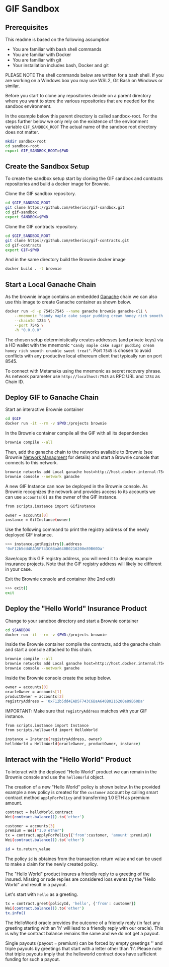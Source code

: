 # GIF Sandbox

## Prerequisites

This readme is based on the following assumption 
* You are familiar with bash shell commands
* You are familiar with Docker 
* You are familiar with git
* Your installation includes bash, Docker and git

PLEASE NOTE The shell commands below are written for a bash shell.
If you are working on a Windows box you may use WSL2, Git Bash on Windows or similar. 

Before you start to clone any repositories decide on a parent directory where you want to store the various repositories that are needed for the sandbox environment.

In the example below this parent directory is called sandbox-root. 
For the steps further below we only rely on the existence of the environment variable `GIF_SANDBOX_ROOT`
The actual name of the sandbox root directory does not matter.

```bash
mkdir sandbox-root
cd sandbox-root
export GIF_SANDBOX_ROOT=$PWD
```

## Create the Sandbox Setup

To create the sandbox setup start by cloning the GIF sandbox and contracts repositories and build a docker image for Brownie.

Clone the GIF sandbox repository.

```bash
cd $GIF_SANDBOX_ROOT
git clone https://github.com/etherisc/gif-sandbox.git
cd gif-sandbox
export SANDBOX=$PWD
```

Clone the GIF contracts repository.

```bash
cd $GIF_SANDBOX_ROOT
git clone https://github.com/etherisc/gif-contracts.git
cd gif-contracts
export GIF=$PWD
```

And in the same directory build the Brownie docker image

```bash
docker build . -t brownie
```

<!-- ### Clone the GIF Monitor Repository

```bash
cd $GIF_SANDBOX_ROOT
git clone https://github.com/etherisc/gif-monitor.git
cd gif-monitor
export GIF_MONITOR=$PWD
``` -->

<!-- And the following commands to build the GIF monitor

```bash
cd $GIF_MONITOR
cp $GIF_SANDBOX/docker/.env.development ./.env
cp $GIF_SANDBOX/docker/images/meteor/Dockerfile .
docker build . -t gif-monitor
``` -->


## Start a Local Ganache Chain

As the brownie image contains an embedded [Ganache](https://trufflesuite.com/ganache/index.html) chain we can also use this image to create Ganache container as shown below.

```bash
docker run -d -p 7545:7545 --name ganache brownie ganache-cli \
    --mnemonic "candy maple cake sugar pudding cream honey rich smooth crumble sweet treat" \
    --chainId 1234 \
    --port 7545 \
    -h "0.0.0.0"

```

The chosen setup deterministically creates addresses (and private keys) via a HD wallet with the mnemonic `"candy maple cake sugar pudding cream honey rich smooth crumble sweet treat"`.
Port `7545` is chosen to avoid conflicts with any productive local ethereum client that typically run on port 8545.

To connect with Metamaks using the mnemonic as secret recovery phrase.
As network parameter use `http://localhost:7545` as RPC URL and `1234` as Chain ID.

## Deploy GIF to Ganache Chain

Start an interactive Brownie container

```bash
cd $GIF
docker run -it --rm -v $PWD:/projects brownie
```

In the Brownie container compile all the GIF with all its dependencies

```bash
brownie compile --all
```

Then, add the ganache chain to the networks available to Brownie (see Brownie [Network Managment](https://eth-brownie.readthedocs.io/en/stable/network-management.html) for details) and start a Brownie console that connects to this network.

```bash
brownie networks add Local ganache host=http://host.docker.internal:7545 chainid=1234
brownie console --network ganache
```

A new GIF Instance can now be deployed in the Brownie console.
As Brownie recognizes the network and provides access to its accounts we can use `accounts[0]` as the owner of the GIF instance.
```bash
from scripts.instance import GifInstance

owner = accounts[0]
instance = GifInstance(owner)
```

Use the following command to print the registry address of the newly deployed GIF instance.
```bash
>>> instance.getRegistry().address
'0xF12b5dd4EAD5F743C6BaA640B0216200e89B60Da'
```

Save/copy this GIF registry address, you will need it to deploy example insurance projects.
Note that the GIF registry address will likely be different in your case. 

Exit the Brownie console and container (the 2nd exit)

```bash
>>> exit()
exit
```

## Deploy the "Hello World" Insurance Product

Change to your sandbox directory and start a Brownie container

```bash
cd $SANDBOX
docker run -it --rm -v $PWD:/projects brownie
```

Inside the Brownie container compile the contracts, add the ganache chain and start a console attached to this chain.

```bash
brownie compile --all
brownie networks add Local ganache host=http://host.docker.internal:7545 chainid=1234
brownie console --network ganache
```

Inside the Brownie console create the setup below.

```bash
owner = accounts[0]
oracleOwner = accounts[1]
productOwner = accounts[2]
registryAddress = '0xF12b5dd4EAD5F743C6BaA640B0216200e89B60Da'
```

IMPORTANT: Make sure that `registryAddress` matches with your GIF instance.

```bash
from scripts.instance import Instance
from scripts.helloworld import HelloWorld

instance = Instance(registryAddress, owner)
helloWorld = HelloWorld(oracleOwner, productOwner, instance)
```

## Interact with the "Hello World" Product

To interact with the deployed "Hello World" product we can remain in the Brownie console and use the `helloWorld` object.

The creation of a new "Hello World" policy is shown below.
In the provided example a new policy is created for the `customer` account by calling smart contract method `applyForPolicy` and transferring 1.0 ETH as premium amount.

```bash
contract = helloWorld.contract
Wei(contract.balance()).to('ether')

customer = accounts[3]
premium = Wei("1.0 ether")
tx = contract.applyForPolicy({'from':customer, 'amount':premium})
Wei(contract.balance()).to('ether')

id = tx.return_value
```

The policy `id` is obtaines from the transaction return value and can be used to make a claim for the newly created policy.

The "Hello World" product insures a friendly reply to a greeting of the insured.
Missing or rude replies are considered loss events by the "Hello World" and result in a payout.

Let's start with `hello` as a greeting.

```bash
tx = contract.greet(policyId, 'hello', {'from': customer})
Wei(contract.balance()).to('ether')
tx.info()
```

The HelloWorld oracle provides the outcome of a friendly reply (in fact any greeting starting with an 'h' will lead to a friendly reply with our oracle).
This is why the contract balance remains the same and we do not get a payout.

Single payouts (payout = premium) can be forced by empty greetings '' and triple payouts by greetings that start with a letter other than 'h'.
Please note that triple payouts imply that the helloworld contract does have sufficient funding for such a payout.

<!-- ## Random Stuff regarding "Hello World" insurance

TODOs

* make usage of truffle and brownie container more consistent

official style guides https://docs.soliditylang.org/en/latest/style-guide.html
in addition: https://github.com/OpenZeppelin/openzeppelin-contracts/blob/master/GUIDELINES.md


## Run the GIF Monitor

Start the GIF monitor as shown below

```bash
docker run -p 8081:3000 -d --name gif-monitor gif-monitor
```

Starting up the GIF monitor takes a while.
To monitor the startup progress you can use.

```bash
docker logs -f gif-monitor

# the following output indicates that startup has completed
=> Started your app.
=> App running at: http://localhost:3000/
```

After startup open the GIF monitor application in the browser `http://localhost:8081`
 -->

